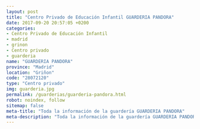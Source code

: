 ```yaml
---
layout: post
title: "Centro Privado de Educación Infantil GUARDERIA PANDORA"
date: 2017-09-20 20:57:05 +0200
categories:
- Centro Privado de Educación Infantil
- madrid
- grinon
- Centro privado
- guarderia
name: "GUARDERIA PANDORA"
province: "Madrid"
location: "Griñon"
code: "28072120"
type: "Centro privado"
img: guarderia.jpg
permalink: /guarderias/guarderia-pandora.html
robot: noindex, follow
sitemap: false
meta-title: "Toda la información de la guardería GUARDERIA PANDORA"
meta-description: "Toda la información de la guardería GUARDERIA PANDORA"
---
```

